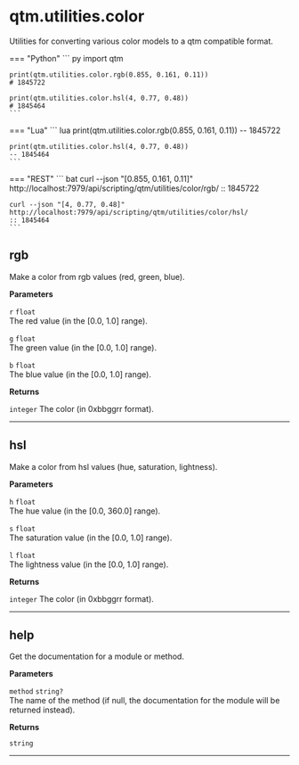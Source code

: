 # qtm.utilities.color

Utilities for converting various color models to a qtm compatible format.

=== "Python"
    ``` py
    import qtm
    
    print(qtm.utilities.color.rgb(0.855, 0.161, 0.11))
    # 1845722
    
    print(qtm.utilities.color.hsl(4, 0.77, 0.48))
    # 1845464
    ```
=== "Lua"
    ``` lua
    print(qtm.utilities.color.rgb(0.855, 0.161, 0.11))
    -- 1845722
    
    print(qtm.utilities.color.hsl(4, 0.77, 0.48))
    -- 1845464
    ```
=== "REST"
    ``` bat
    curl --json "[0.855, 0.161, 0.11]" http://localhost:7979/api/scripting/qtm/utilities/color/rgb/
    :: 1845722
    
    curl --json "[4, 0.77, 0.48]" http://localhost:7979/api/scripting/qtm/utilities/color/hsl/
    :: 1845464
    ```
## rgb

Make a color from rgb values (red, green, blue).

**Parameters**

`r` `float`<br/>
The red value (in the [0.0, 1.0] range).

`g` `float`<br/>
The green value (in the [0.0, 1.0] range).

`b` `float`<br/>
The blue value (in the [0.0, 1.0] range).


**Returns**

`integer` The color (in 0xbbggrr format).

---

## hsl

Make a color from hsl values (hue, saturation, lightness).

**Parameters**

`h` `float`<br/>
The hue value (in the [0.0, 360.0] range).

`s` `float`<br/>
The saturation value (in the [0.0, 1.0] range).

`l` `float`<br/>
The lightness value (in the [0.0, 1.0] range).


**Returns**

`integer` The color (in 0xbbggrr format).

---

## help

Get the documentation for a module or method.

**Parameters**

`method` `string?`<br/>
The name of the method (if null, the documentation for the module will be returned instead).


**Returns**

`string` 

---

